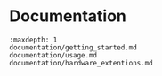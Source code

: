 # Documentation

```{toctree}
:maxdepth: 1
documentation/getting_started.md
documentation/usage.md
documentation/hardware_extentions.md
```